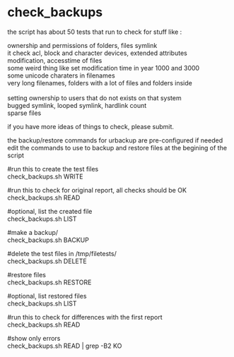 # check_backups

the script has about 50 tests that run to check for stuff like :

ownership and permissions of folders, files symlink<br />
it check acl, block and character devices, extended attributes<br />
modification, accesstime of files<br />
some weird thing like set modification time in year 1000 and 3000<br />
some unicode charaters in filenames<br />
very long filenames, folders with a lot of files and folders inside<br /><br />
setting ownership to users that do not exists on that system<br />
bugged symlink, looped symlink, hardlink count<br />
sparse files<br />

if you have more ideas of things to check, please submit.


the backup/restore commands for urbackup are pre-configured
if needed edit the commands to use to backup and restore files at the begining of the script

#run this to create the test files<br />
check_backups.sh WRITE

#run this to check for original report, all checks should be OK <br />
check_backups.sh READ

#optional, list the created file<br />
check_backups.sh LIST

#make a backup/<br />
check_backups.sh BACKUP

#delete the test files in /tmp/filetests/<br />
check_backups.sh DELETE

#restore files <br />
check_backups.sh RESTORE

#optional, list restored files <br />
check_backups.sh LIST

#run this to check for differences with the first report <br />
check_backups.sh READ

#show only errors <br />
check_backups.sh READ | grep -B2 KO
